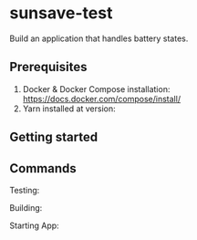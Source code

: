 # sunsave-test
Build an application that handles battery states.

## Prerequisites

1. Docker & Docker Compose installation: https://docs.docker.com/compose/install/
2. Yarn installed at version: <TODO url>

## Getting started



## Commands

Testing: 

Building:

Starting App: 
